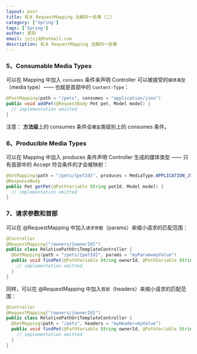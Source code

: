 ```yaml
---
layout: post
title: 有关 RequestMapping 注解的一些事（二）
category: ['Spring']
tags: ['Spring']
author: 景阳
email: jyjsjd@hotmail.com
description: 有关 RequestMapping 注解的一些事
---
```


### 5、Consumable Media Types
可以在 Mapping 中加入 `consumes` 条件来声明 Controller 可以被接受的`媒体类型`（media type）—— 也就是首部中的 `Content-Type`：

```java
@PostMapping(path = "/pets", consumes = "application/json") 
public void addPet(@RequestBody Pet pet, Model model) { 
  // implementation omitted 
}
```

注意：
**方法级**上的 consumes 条件会`覆盖`类级别上的 consumes 条件。

### 6、Producible Media Types
可以在 Mapping 中加入 produces 条件声明 Controller 生成的媒体类型 —— 只有首部中的 Accept 符合条件的才会被映射：

```java
@GetMapping(path = "/pets/{petId}", produces = MediaType.APPLICATION_JSON_UTF8_VALUE) 
@ResponseBody 
public Pet getPet(@PathVariable String petId, Model model) { 
  // implementation omitted 
}
```

### 7、请求参数和首部
可以在 @RequestMapping 中加入`请求参数`（params）来缩小请求的匹配范围：

```java
@Controller 
@RequestMapping("/owners/{ownerId}") 
public class RelativePathUriTemplateController {
  @GetMapping(path = "/pets/{petId}", params = "myParam=myValue") 
  public void findPet(@PathVariable String ownerId, @PathVariable String petId, Model model) { 
    // implementation omitted 
  }
}
```

同样，可以在 @RequestMapping 中加入`首部`（headers）来缩小请求的匹配范围：

```java
@Controller 
@RequestMapping("/owners/{ownerId}") 
public class RelativePathUriTemplateController {
  @GetMapping(path = "/pets", headers = "myHeader=myValue") 
  public void findPet(@PathVariable String ownerId, @PathVariable String petId, Model model) { 
    // implementation omitted 
  }
}
```
